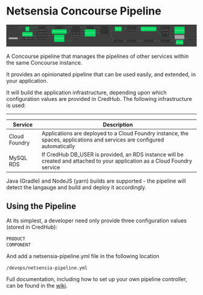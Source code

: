 # Netsensia Concourse Pipeline

![Directorzone Pipeline](images/pipeline.png)

A Concourse pipeline that manages the pipelines of other services within the same Concourse instance.

It provides an opinionated pipeline that can be used easily, and extended, in your application.

It will build the application infrastructure, depending upon which configuration values are provided in CredHub. The following infrastructure is used:

---------------------
|Service|Description|
|-------|-----------|
|Cloud Foundry|Applications are deployed to a Cloud Foundry instance, the spaces, applications and services are configured automatically|
|MySQL RDS|If CredHub DB_USER is provided, an RDS instance will be created and attached to your application as a Cloud Foundry service|

Java (Gradle) and NodeJS (yarn) builds are supported - the pipeline will detect the langauge and build and deploy it accordingly.

## Using the Pipeline

At its simplest, a developer need only provide three configuration values (stored in CredHub):

    PRODUCT
    COMPONENT
    
And add a netsensia-pipeline.yml file in the following location

    /devops/netsensia-pipeline.yml

   
Full documentation, including how to set up your own pipeline controller, can be found in the [wiki](https://github.com/chris-moreton/concourse-pipeline-controller/wiki/Netsensia-Deployment-Pipeline).


